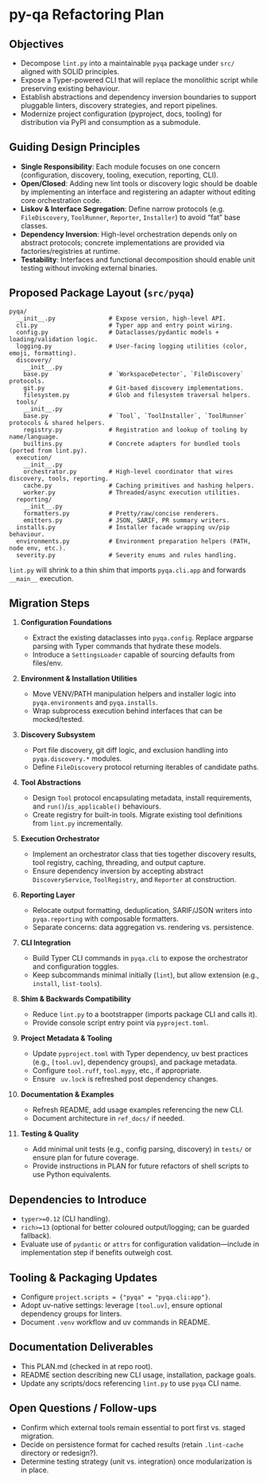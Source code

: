<!-- SPDX-License-Identifier: MIT -->

<!-- Copyright (c) 2025 Blackcat Informatics® Inc. -->

# py-qa Refactoring Plan

## Objectives

* Decompose `lint.py` into a maintainable `pyqa` package under `src/` aligned with SOLID principles.
* Expose a Typer-powered CLI that will replace the monolithic script while preserving existing behaviour.
* Establish abstractions and dependency inversion boundaries to support pluggable linters, discovery strategies, and report pipelines.
* Modernize project configuration (pyproject, docs, tooling) for distribution via PyPI and consumption as a submodule.

## Guiding Design Principles

* **Single Responsibility**: Each module focuses on one concern (configuration, discovery, tooling, execution, reporting, CLI).
* **Open/Closed**: Adding new lint tools or discovery logic should be doable by implementing an interface and registering an adapter without editing core orchestration code.
* **Liskov & Interface Segregation**: Define narrow protocols (e.g. `FileDiscovery`, `ToolRunner`, `Reporter`, `Installer`) to avoid “fat” base classes.
* **Dependency Inversion**: High-level orchestration depends only on abstract protocols; concrete implementations are provided via factories/registries at runtime.
* **Testability**: Interfaces and functional decomposition should enable unit testing without invoking external binaries.

## Proposed Package Layout (`src/pyqa`)

```
pyqa/
  __init__.py               # Expose version, high-level API.
  cli.py                    # Typer app and entry point wiring.
  config.py                 # Dataclasses/pydantic models + loading/validation logic.
  logging.py                # User-facing logging utilities (color, emoji, formatting).
  discovery/
    __init__.py
    base.py                 # `WorkspaceDetector`, `FileDiscovery` protocols.
    git.py                  # Git-based discovery implementations.
    filesystem.py           # Glob and filesystem traversal helpers.
  tools/
    __init__.py
    base.py                 # `Tool`, `ToolInstaller`, `ToolRunner` protocols & shared helpers.
    registry.py             # Registration and lookup of tooling by name/language.
    builtins.py             # Concrete adapters for bundled tools (ported from lint.py).
  execution/
    __init__.py
    orchestrator.py         # High-level coordinator that wires discovery, tools, reporting.
    cache.py                # Caching primitives and hashing helpers.
    worker.py               # Threaded/async execution utilities.
  reporting/
    __init__.py
    formatters.py           # Pretty/raw/concise renderers.
    emitters.py             # JSON, SARIF, PR summary writers.
  installs.py               # Installer facade wrapping uv/pip behaviour.
  environments.py           # Environment preparation helpers (PATH, node env, etc.).
  severity.py               # Severity enums and rules handling.
```

`lint.py` will shrink to a thin shim that imports `pyqa.cli.app` and forwards `__main__` execution.

## Migration Steps

1. **Configuration Foundations**

   * Extract the existing dataclasses into `pyqa.config`. Replace argparse parsing with Typer commands that hydrate these models.
   * Introduce a `SettingsLoader` capable of sourcing defaults from files/env.

2. **Environment & Installation Utilities**

   * Move VENV/PATH manipulation helpers and installer logic into `pyqa.environments` and `pyqa.installs`.
   * Wrap subprocess execution behind interfaces that can be mocked/tested.

3. **Discovery Subsystem**

   * Port file discovery, git diff logic, and exclusion handling into `pyqa.discovery.*` modules.
   * Define `FileDiscovery` protocol returning iterables of candidate paths.

4. **Tool Abstractions**

   * Design `Tool` protocol encapsulating metadata, install requirements, and `run()`/`is_applicable()` behaviours.
   * Create registry for built-in tools. Migrate existing tool definitions from `lint.py` incrementally.

5. **Execution Orchestrator**

   * Implement an orchestrator class that ties together discovery results, tool registry, caching, threading, and output capture.
   * Ensure dependency inversion by accepting abstract `DiscoveryService`, `ToolRegistry`, and `Reporter` at construction.

6. **Reporting Layer**

   * Relocate output formatting, deduplication, SARIF/JSON writers into `pyqa.reporting` with composable formatters.
   * Separate concerns: data aggregation vs. rendering vs. persistence.

7. **CLI Integration**

   * Build Typer CLI commands in `pyqa.cli` to expose the orchestrator and configuration toggles.
   * Keep subcommands minimal initially (`lint`), but allow extension (e.g., `install`, `list-tools`).

8. **Shim & Backwards Compatibility**

   * Reduce `lint.py` to a bootstrapper (imports package CLI and calls it).
   * Provide console script entry point via `pyproject.toml`.

9. **Project Metadata & Tooling**

   * Update `pyproject.toml` with Typer dependency, uv best practices (e.g., `[tool.uv]`, dependency groups), and package metadata.
   * Configure `tool.ruff`, `tool.mypy`, etc., if appropriate.
   * Ensure ` uv.lock` is refreshed post dependency changes.

10. **Documentation & Examples**

    * Refresh README, add usage examples referencing the new CLI.
    * Document architecture in `ref_docs/` if needed.

11. **Testing & Quality**

    * Add minimal unit tests (e.g., config parsing, discovery) in `tests/` or ensure plan for future coverage.
    * Provide instructions in PLAN for future refactors of shell scripts to use Python equivalents.

## Dependencies to Introduce

* `typer>=0.12` (CLI handling).
* `rich>=13` (optional for better coloured output/logging; can be guarded fallback).
* Evaluate use of `pydantic` or `attrs` for configuration validation—include in implementation step if benefits outweigh cost.

## Tooling & Packaging Updates

* Configure `project.scripts = {"pyqa" = "pyqa.cli:app"}`.
* Adopt uv-native settings: leverage `[tool.uv]`, ensure optional dependency groups for linters.
* Document `.venv` workflow and uv commands in README.

## Documentation Deliverables

* This PLAN.md (checked in at repo root).
* README section describing new CLI usage, installation, package goals.
* Update any scripts/docs referencing `lint.py` to use `pyqa` CLI name.

## Open Questions / Follow-ups

* Confirm which external tools remain essential to port first vs. staged migration.
* Decide on persistence format for cached results (retain `.lint-cache` directory or redesign?).
* Determine testing strategy (unit vs. integration) once modularization is in place.
